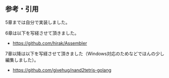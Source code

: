 ## 参考・引用

5章までは自分で実装しました。

6章は以下を写経させて頂きました。

- https://github.com/hirak/Assembler

7章以降は以下を写経させて頂きました（Windows対応のためなどでほんの少し編集しました）。

- https://github.com/givehug/nand2tetris-golang